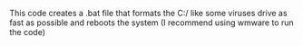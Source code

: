 This code creates a .bat file that formats the C:/ like some viruses drive as fast as possible and reboots the system (I recommend using wmware to run the code)

